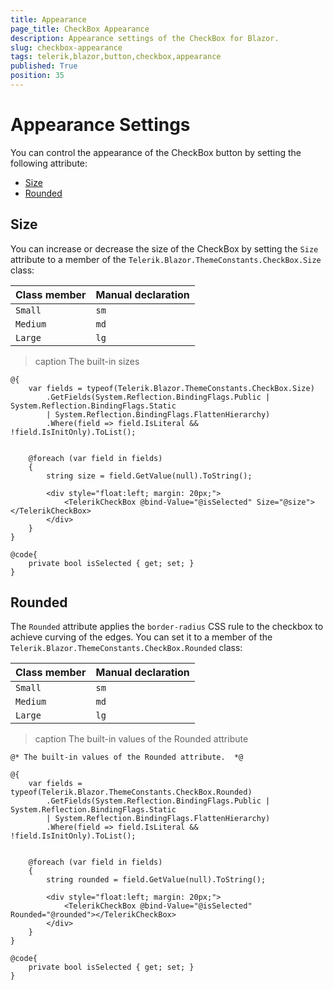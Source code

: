 ```yaml
---
title: Appearance
page_title: CheckBox Appearance
description: Appearance settings of the CheckBox for Blazor.
slug: checkbox-appearance
tags: telerik,blazor,button,checkbox,appearance
published: True
position: 35
---
```


# Appearance Settings

You can control the appearance of the CheckBox button by setting the following attribute:

* [Size](#size)
* [Rounded](#rounded)


## Size

You can increase or decrease the size of the CheckBox by setting the `Size` attribute to a member of the `Telerik.Blazor.ThemeConstants.CheckBox.Size` class:

<style>
    article style + table {
        table-layout: auto;
        word-break: normal;
    }
</style>
| Class member | Manual declaration |
|------------|--------|
|`Small` |`sm`|
|`Medium`|`md`|
|`Large`|`lg`|

>caption The built-in sizes

````CSHTML
@{
    var fields = typeof(Telerik.Blazor.ThemeConstants.CheckBox.Size)
        .GetFields(System.Reflection.BindingFlags.Public | System.Reflection.BindingFlags.Static
        | System.Reflection.BindingFlags.FlattenHierarchy)
        .Where(field => field.IsLiteral && !field.IsInitOnly).ToList();


    @foreach (var field in fields)
    {
        string size = field.GetValue(null).ToString();

        <div style="float:left; margin: 20px;">
            <TelerikCheckBox @bind-Value="@isSelected" Size="@size"></TelerikCheckBox>
        </div>
    }
}

@code{
    private bool isSelected { get; set; }
}
````

## Rounded

The `Rounded` attribute applies the `border-radius` CSS rule to the checkbox to achieve curving of the edges. You can set it to a member of the `Telerik.Blazor.ThemeConstants.CheckBox.Rounded` class:

<style>
    article style + table {
        table-layout: auto;
        word-break: normal;
    }
</style>
| Class member | Manual declaration |
|------------|--------|
|`Small` |`sm`|
|`Medium`|`md`|
|`Large`|`lg`|

>caption The built-in values of the Rounded attribute

````CSHTML
@* The built-in values of the Rounded attribute.  *@

@{
    var fields = typeof(Telerik.Blazor.ThemeConstants.CheckBox.Rounded)
        .GetFields(System.Reflection.BindingFlags.Public | System.Reflection.BindingFlags.Static
        | System.Reflection.BindingFlags.FlattenHierarchy)
        .Where(field => field.IsLiteral && !field.IsInitOnly).ToList();


    @foreach (var field in fields)
    {
        string rounded = field.GetValue(null).ToString();

        <div style="float:left; margin: 20px;">
            <TelerikCheckBox @bind-Value="@isSelected" Rounded="@rounded"></TelerikCheckBox>
        </div>
    }
}

@code{
    private bool isSelected { get; set; }
}
````

